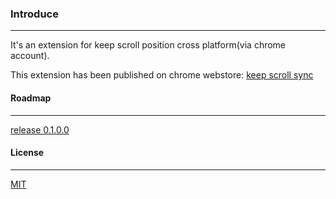 ### Introduce
-----
It's an extension for keep scroll position cross platform(via chrome account).

This extension has been published on chrome webstore: [keep scroll sync](https://chrome.google.com/webstore/detail/keep-scroll-sync/lblfgppmhibloglgndekfdhmbfbdlndl)


#### Roadmap
-----
[release 0.1.0.0](https://github.com/Deguang/keep-scroll-sync/issues/1)


#### License
-----
[MIT](LICENSE)
